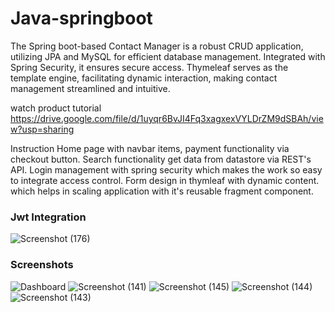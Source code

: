 # Java-springboot
The Spring boot-based Contact Manager is a robust CRUD application, utilizing JPA and MySQL for efficient database management. Integrated with Spring Security, it ensures secure access. Thymeleaf serves as the template engine, facilitating dynamic interaction, making contact management streamlined and intuitive.

watch product tutorial https://drive.google.com/file/d/1uyqr6BvJI4Fq3xagxexVYLDrZM9dSBAh/view?usp=sharing

Instruction
Home page with navbar items, payment functionality via checkout button.
Search functionality get data from datastore via REST's API.
Login management with spring security which makes the work so easy to integrate access control.
Form design in thymleaf with dynamic content. which helps in scaling application with it's reusable fragment component.


### Jwt Integration
![Screenshot (176)](https://github.com/kumaramarjeet7503/java-springboot/assets/64517073/f58a40e8-8f16-43c2-a2b8-a25a022391ae)


### Screenshots
![Dashboard](https://github.com/kumaramarjeet7503/java-springboot/assets/64517073/27c48cc5-05f4-4729-87b7-68b8b52be419)
![Screenshot (141)](https://github.com/kumaramarjeet7503/java-springboot/assets/64517073/b5622f96-9e3e-40d0-9792-2c35091c95f7)
![Screenshot (145)](https://github.com/kumaramarjeet7503/java-springboot/assets/64517073/a423606f-9d58-4cfb-a389-df71558688f2)
![Screenshot (144)](https://github.com/kumaramarjeet7503/java-springboot/assets/64517073/21370670-e8b6-43b6-b698-f58cf13791f0)
![Screenshot (143)](https://github.com/kumaramarjeet7503/java-springboot/assets/64517073/8c747e55-904a-469d-b619-41d73f666a73)

